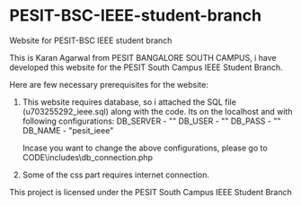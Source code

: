 # PESIT-BSC-IEEE-student-branch
Website for PESIT-BSC IEEE student branch

This is Karan Agarwal from PESIT BANGALORE SOUTH CAMPUS, i have developed this website for the  PESIT South Campus IEEE Student Branch.

Here are few necessary prerequisites for the website:
1.	This website requires database, so i attached the SQL file (u703255292_ieee.sql) along with the code.
		Its on the localhost and with following configurations:
						DB_SERVER	-	""
						DB_USER		-	""
						DB_PASS		-	""
						DB_NAME		-	"pesit_ieee"

	Incase you want to change the above configurations, please go to CODE\includes\db_connection.php

2.	Some of the css part requires internet connection.

This project is licensed under the PESIT South Campus IEEE Student Branch
